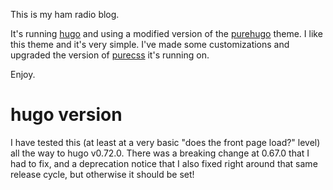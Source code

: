 This is my ham radio blog.

It's running [hugo](https://gohugo.io/) and using a modified version of the [purehugo](https://github.com/dplesca/purehugo) theme. I like this theme and it's very simple. I've made some customizations and upgraded the version of [purecss](https://purecss.io/) it's running on.

Enjoy.

# hugo version

I have tested this (at least at a very basic "does the front page load?" level) all the way to hugo v0.72.0. There was a breaking change at 0.67.0 that I had to fix, and a deprecation notice that I also fixed right around that same release cycle, but otherwise it should be set!
